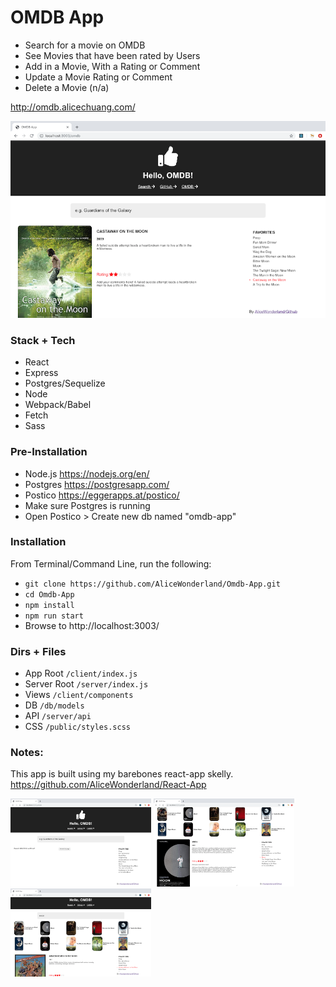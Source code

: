 # OMDB App
* Search for a movie on OMDB
* See Movies that have been rated by Users
* Add in a Movie, With a Rating or Comment
* Update a Movie Rating or Comment
* Delete a Movie (n/a)

http://omdb.alicechuang.com/

![](https://github.com/AliceWonderland/Omdb-App/blob/master/public/assets/imgs/favorites.png)

### Stack + Tech
* React
* Express
* Postgres/Sequelize
* Node
* Webpack/Babel
* Fetch
* Sass

### Pre-Installation
* Node.js https://nodejs.org/en/
* Postgres https://postgresapp.com/
* Postico https://eggerapps.at/postico/
* Make sure Postgres is running
* Open Postico > Create new db named "omdb-app"

### Installation
From Terminal/Command Line, run the following:
* `git clone https://github.com/AliceWonderland/Omdb-App.git`
* `cd Omdb-App`
* `npm install`
* `npm run start`
* Browse to http://localhost:3003/

### Dirs + Files
* App Root `/client/index.js`
* Server Root `/server/index.js`
* Views `/client/components`
* DB `/db/models`
* API `/server/api`
* CSS `/public/styles.scss`


### Notes:
This app is built using my barebones react-app skelly.
https://github.com/AliceWonderland/React-App

<img src="https://github.com/AliceWonderland/Omdb-App/blob/master/public/assets/imgs/landing.png" width="225" /> <img src="https://github.com/AliceWonderland/Omdb-App/blob/master/public/assets/imgs/detail.png" width="225" /> <img src="https://github.com/AliceWonderland/Omdb-App/blob/master/public/assets/imgs/search.png" width="225" />